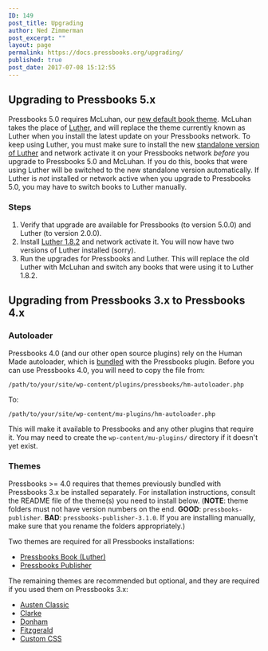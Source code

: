 ```yaml
---
ID: 149
post_title: Upgrading
author: Ned Zimmerman
post_excerpt: ""
layout: page
permalink: https://docs.pressbooks.org/upgrading/
published: true
post_date: 2017-07-08 15:12:55
---
```


## Upgrading to Pressbooks 5.x

Pressbooks 5.0 requires McLuhan, our [new default book theme](https://github.com/pressbooks/pressbooks-book/releases/tag/2.0.0/). McLuhan takes the place of [Luther](https://github.com/pressbooks/pressbooks-luther/), and will replace the theme currently known as Luther when you install the latest update on your Pressbooks network. To keep using Luther, you must make sure to install the new [standalone version of Luther](https://github.com/pressbooks/pressbooks-luther/releases/tag/1.8.2) and network activate it on your Pressbooks network _before_ you upgrade to Pressbooks 5.0 and McLuhan. If you do this, books that were using Luther will be switched to the new standalone version automatically. If Luther is _not_ installed or network active when you upgrade to Pressbooks 5.0, you may have to switch books to Luther manually.

### Steps

1. Verify that upgrade are available for Pressbooks (to version 5.0.0) and Luther (to version 2.0.0).
2. Install [Luther 1.8.2](https://github.com/pressbooks/pressbooks-luther/releases/tag/1.8.2) and network activate it. You will now have two versions of Luther installed (sorry).
2. Run the upgrades for Pressbooks and Luther. This will replace the old Luther with McLuhan and switch any books that were using it to Luther 1.8.2.

## Upgrading from Pressbooks 3.x to Pressbooks 4.x

### Autoloader

Pressbooks 4.0 (and our other open source plugins) rely on the Human Made autoloader, which is [bundled][1] with the Pressbooks plugin. Before you can use Pressbooks 4.0, you will need to copy the file from:

`/path/to/your/site/wp-content/plugins/pressbooks/hm-autoloader.php`

To:

`/path/to/your/site/wp-content/mu-plugins/hm-autoloader.php`

This will make it available to Pressbooks and any other plugins that require it. You may need to create the `wp-content/mu-plugins/` directory if it doesn't yet exist.

### Themes

Pressbooks >= 4.0 requires that themes previously bundled with Pressbooks 3.x be installed separately. For installation instructions, consult the README file of the theme(s) you need to install below. (**NOTE**: theme folders must not have version numbers on the end. **GOOD**: `pressbooks-publisher`. **BAD**: `pressbooks-publisher-3.1.0`. If you are installing manually, make sure that you rename the folders appropriately.)

Two themes are required for all Pressbooks installations:

*   [Pressbooks Book (Luther)][2]
*   [Pressbooks Publisher][3]

The remaining themes are recommended but optional, and they are required if you used them on Pressbooks 3.x:

*   [Austen Classic][4]
*   [Clarke][5]
*   [Donham][6]
*   [Fitzgerald][7]
*   [Custom CSS][8]

 [1]: https://github.com/pressbooks/pressbooks/blob/dev/hm-autoloader.php
 [2]: https://github.com/pressbooks/pressbooks-book
 [3]: https://github.com/pressbooks/pressbooks-publisher
 [4]: https://github.com/pressbooks/pressbooks-austenclassic
 [5]: https://github.com/pressbooks/pressbooks-clarke
 [6]: https://github.com/pressbooks/pressbooks-donham
 [7]: https://github.com/pressbooks/pressbooks-fitzgerald
 [8]: https://github.com/pressbooks/pressbooks-custom-css